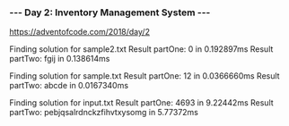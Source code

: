 ### --- Day 2: Inventory Management System --- ###
https://adventofcode.com/2018/day/2


Finding solution for sample2.txt
Result partOne: 0 in 0.192897ms
Result partTwo: fgij in 0.138614ms

Finding solution for sample.txt
Result partOne: 12 in 0.0366660ms
Result partTwo: abcde in 0.0167340ms

Finding solution for input.txt
Result partOne: 4693 in 9.22442ms
Result partTwo: pebjqsalrdnckzfihvtxysomg in 5.77372ms
